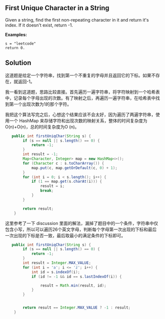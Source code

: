## First Unique Character in a String

Given a string, find the first non-repeating character in it and return it's index. If it doesn't exist, return -1.

**Examples:**

```
s = "leetcode"
return 0.
```

## Solution

这道题是给定一个字符串，找到第一个不重复的字母并且返回它的下标。如果不存在，就返回-1。

我一看到这道题，思路比较直接。首先遍历一遍字符串，将字符映射到一个哈希表中，记录每个字母出现的次数。有了映射之后，再遍历一遍字符串，在哈希表中找到第一个出现次数为1的那个字符。

我把这个算法写完之后，心想这个结果应该不会太好，因为遍历了两遍字符串，使用一个 HashMap 来存储字符和出现次数的映射关系，整体的时间复杂度为 O(n)+O(n)，总的时间复杂度为O (n)。

```java
   public int firstUniqChar(String s) {
        if (s == null || s.length() == 0) {
            return -1;
        }
        int result = -1;
        Map<Character, Integer> map = new HashMap<>();
        for (Character c : s.toCharArray()) {
            map.put(c, map.getOrDefault(c, 0) + 1);
        }
        for (int i = 0; i < s.length(); i++) {
            if (1 == map.get(s.charAt(i))) {
                result = i;
                break;
            }
        }

        return result;
    }

```

这里参考了一下 discussion 里面的解法，漏掉了题目中的一个条件，字符串中仅包含小写，所以可以遍历26个英文字母，判断每个字母第一次出现的下标和最后一次出现的下标是否一致，最后取最小的满足条件的下标即可。

```java
   public int firstUniqChar(String s) {
        if (s == null || s.length() == 0) {
            return -1;
        }
        int result = Integer.MAX_VALUE;
        for (int i = 'a'; i <= 'z'; i++) {
            int id = s.indexOf(i);
            if (id != -1 && id == s.lastIndexOf(i)) {

                result = Math.min(result, id);
            }
        }


        return result == Integer.MAX_VALUE ? -1 : result;
    }
```


